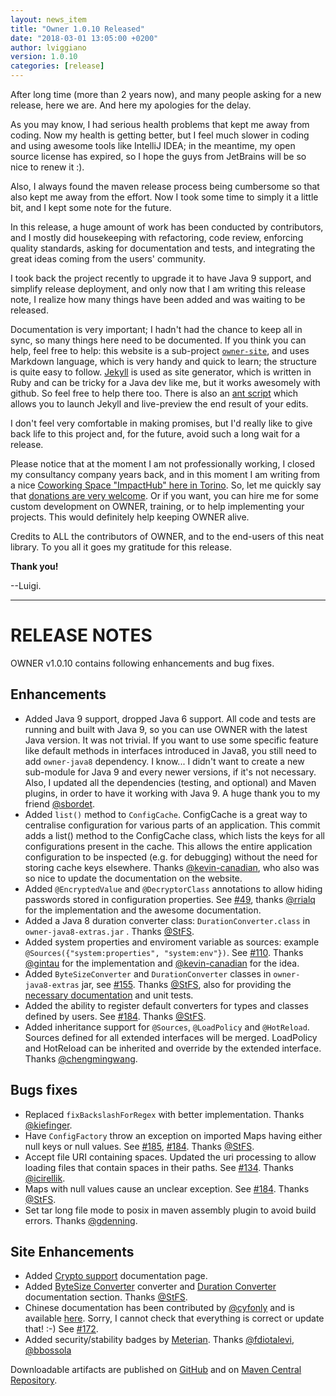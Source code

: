 ```yaml
---
layout: news_item
title: "Owner 1.0.10 Released"
date: "2018-03-01 13:05:00 +0200"
author: lviggiano
version: 1.0.10
categories: [release]
---
```


After long time (more than 2 years now), and many people asking for a new release, here we are.
And here my apologies for the delay.

As you may know, I had serious health problems that kept me away from coding. Now my health is getting better, but I
feel much slower in coding and using awesome tools like IntelliJ IDEA; in the meantime, my open source license has
expired, so I hope the guys from JetBrains will be so nice to renew it :).

Also, I always found the maven release process being cumbersome so that also kept me away from the effort.
Now I took some time to simply it a little bit, and I kept some note for the future.

In this release, a huge amount of work has been conducted by contributors, and I mostly did housekeeping with
refactoring, code review, enforcing quality standards, asking for documentation and tests, and integrating the great
ideas coming from the users' community.

I took back the project recently to upgrade it to have Java 9 support, and simplify release deployment, and only now
that I am writing this release note, I realize how many things have been added and was waiting to be released.

Documentation is very important; I hadn't had the chance to keep all in sync, so many things here need to be
documented. If you think you can help, feel free to help: this website is a sub-project
[`owner-site`](https://github.com/lviggiano/owner/tree/master/owner-site), and uses Markdown language, which is very
handy and quick to learn; the structure is quite easy to follow.
[Jekyll](https://jekyllrb.com/) is used as site generator, which is written in Ruby and can be tricky for a Java dev
like me, but it works awesomely with github. So feel free to help there too.
There is also an [ant script](https://github.com/lviggiano/owner/blob/master/owner-site/build.xml) which allows
you to launch Jekyll and live-preview the end result of your edits.

I don't feel very comfortable in making promises, but I'd really like to give back life to this project and, for the
future, avoid such a long wait for a release.

Please notice that at the moment I am not professionally working, I closed my consultancy company years back, and
in this moment I am writing from a nice [Coworking Space "ImpactHub" here in Torino](https://torino.impacthub.net/).
So, let me quickly say that [donations are very welcome](https://github.com/lviggiano/owner/#donations).
Or if you want, you can hire me for some custom development on OWNER, training, or to help implementing your
projects.
This would definitely help keeping OWNER alive.

Credits to ALL the contributors of OWNER, and to the end-users of this neat library.
To you all it goes my gratitude for this release.

**Thank you!**

--Luigi.


***


RELEASE NOTES
=============

OWNER v1.0.10 contains following enhancements and bug fixes.

Enhancements
------------
 * Added Java 9 support, dropped Java 6 support. All code and tests are running and built with Java 9, so you can use
   OWNER with the latest Java version. It was not trivial. If you want to use some specific feature like default
   methods in interfaces introduced in Java8, you still need to add `owner-java8` dependency. I know... I didn't want to
   create a new sub-module for Java 9 and every newer versions, if it's not necessary.
   Also, I updated all the dependencies (testing, and optional) and Maven plugins, in order to have it working
   with Java 9.
   A huge thank you to my friend [@sbordet](https://github.com/sbordet).
 * Added `list()` method to `ConfigCache`. ConfigCache is a great way to centralise configuration for various
   parts of an application. This commit adds a list() method to the ConfigCache class, which lists the keys for all
   configurations present in the cache. This allows the entire application configuration to be inspected (e.g. for
   debugging) without the need for storing cache keys elsewhere. Thanks
    [@kevin-canadian](https://github.com/kevin-canadian), who also was so nice to update the documentation on the
    website.
 * Added `@EncryptedValue` and `@DecryptorClass` annotations to allow hiding passwords stored in configuration
   properties. See [#49](https://github.com/lviggiano/owner/issues/49), thanks [@rrialq](https://github.com/rrialq)
   for the implementation and the awesome documentation.
 * Added a Java 8 duration converter class: `DurationConverter.class` in `owner-java8-extras.jar` .
   Thanks [@StFS](https://github.com/StFS).
 * Added system properties and enviroment variable as sources: example `@Sources({"system:properties", "system:env"})`.
   See [#110](https://github.com/lviggiano/owner/issues/110). Thanks [@gintau](https://github.com/gintau) for the
   implementation and [@kevin-canadian](https://github.com/kevin-canadian) for the idea.
 * Added `ByteSizeConverter` and `DurationConverter` classes in `owner-java8-extras` jar, see
   [#155](https://github.com/lviggiano/owner/issues/155). Thanks [@StFS](https://github.com/StFS), also for providing
   the [necessary documentation](https://matteobaccan.github.io/owner/docs/type-conversion/#byte-size) and unit tests.
 * Added the ability to register default converters for types and classes defined by users.
   See [#184](https://github.com/lviggiano/owner/issues/184).
   Thanks [@StFS](https://github.com/StFS).
 * Added inheritance support for `@Sources`, `@LoadPolicy` and `@HotReload`.
   Sources defined for all extended interfaces will be merged.
   LoadPolicy and HotReload can be inherited and override by the extended interface.
   Thanks [@chengmingwang](https://github.com/chengmingwang).

Bugs fixes
----------
 * Replaced `fixBackslashForRegex` with better implementation. Thanks [@kiefinger](https://github.com/kiefinger).
 * Have `ConfigFactory` throw an exception on imported Maps having either null keys or null values.
   See [#185](https://github.com/lviggiano/owner/pull/185), [#184](https://github.com/lviggiano/owner/pull/184).
   Thanks [@StFS](https://github.com/StFS).
 * Accept file URI containing spaces. Updated the uri processing to allow loading files that contain spaces in
   their paths.
   See [#134](https://github.com/lviggiano/owner/issues/134). Thanks [@icirellik](https://github.com/icirellik).
 * Maps with null values cause an unclear exception. See [#184](https://github.com/lviggiano/owner/issues/184).
   Thanks [@StFS](https://github.com/StFS).
 * Set tar long file mode to posix in maven assembly plugin to avoid build errors.
   Thanks [@gdenning](https://github.com/gdenning).


Site Enhancements
-----------------
 * Added [Crypto support](https://matteobaccan.github.io/owner/docs/crypto/) documentation page.
 * Added [ByteSize Converter](https://matteobaccan.github.io/owner/docs/type-conversion/#byte-size) converter and
   [Duration Converter](https://matteobaccan.github.io/owner/docs/type-conversion/#duration) documentation section.
   Thanks [@StFS](https://github.com/StFS).
 * Chinese documentation has been contributed by [@cyfonly](https://github.com/cyfonly) and is available
   [here](https://github.com/cyfonly/owner-doc). Sorry, I cannot check that everything is correct or update that! :-)
   See [#172](https://github.com/lviggiano/owner/issues/172).
 * Added security/stability badges by [Meterian](https://www.meterian.com/).
   Thanks [@fdiotalevi](https://github.com/fdiotalevi), [@bbossola](https://github.com/bbossola)

Downloadable artifacts are published on [GitHub](https://github.com/lviggiano/owner/releases/tag/owner-1.0.10) and
on [Maven Central Repository](http://repo1.maven.org/maven2/io/github/qubitpi/owner/owner-assembly/1.0.10/).


